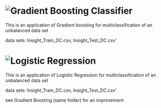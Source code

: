 # ![Gradient Boosting Classifier](./datachallenge_GradientBoostingClassifier.ipynb)

This is an application of Gradient boosting for multiclassification of an unbalanced data set

data sets: Insight_Train_DC.csv, Insight_Test_DC.csv'



# ![Logistic Regression](./datachallenge_logisticregression.ipynb)

This is an application of Logistic Regression for multiclassification of an unbalanced data set

data sets: Insight_Train_DC.csv, Insight_Test_DC.csv'

see Gradient Boosting (same folder) for an improvement
